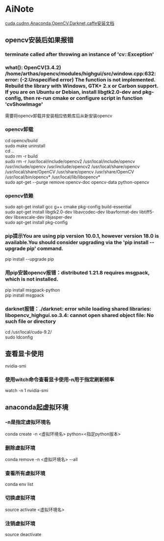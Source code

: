 # AiNote

[cuda,cudnn,Anaconda,OpenCV,Darknet,caffe安装文档](https://github.com/EthanGuan/Dl-environ/blob/master/instruction.md)

## opencv安装后如果报错
### terminate called after throwing an instance of 'cv::Exception'<br>
###   what():  OpenCV(3.4.2) /home/arthas/opencv/modules/highgui/src/window.cpp:632: error: (-2:Unspecified error) The function is not implemented. Rebuild the library with Windows, GTK+ 2.x or Carbon support. If you are on Ubuntu or Debian, install libgtk2.0-dev and pkg-config, then re-run cmake or configure script in function 'cvShowImage'<br>
需要将opencv卸载并安装相应依赖库后从新安装opencv

### opencv卸载
cd opencv/build<br>
sudo make uninstall <br>
cd ..<br>
sudo rm -r build<br>
sudo rm -r /usr/local/include/opencv2 /usr/local/include/opencv /usr/include/opencv /usr/include/opencv2 /usr/local/share/opencv /usr/local/share/OpenCV /usr/share/opencv /usr/share/OpenCV /usr/local/bin/opencv* /usr/local/lib/libopencv*<br>
sudo apt-get --purge remove opencv-doc opencv-data python-opencv<br>

### opencv依赖
sudo apt-get install gcc g++ cmake pkg-config build-essential<br>
sudo apt-get install libgtk2.0-dev libavcodec-dev libavformat-dev libtiff5-dev libswscale-dev libjasper-dev<br>
sudo apt-get install pkg-config<br>

### pip提示You are using pip version 10.0.1, however version 18.0 is available.You should consider upgrading via the 'pip install --upgrade pip' command.<br>
pip install --upgrade pip<br>

### 用pip安装opencv报错：distributed 1.21.8 requires msgpack, which is not installed.<br>
pip install msgpack-python<br>
pip install msgpack<br> 

### darknet报错：./darknet: error while loading shared libraries: libopencv_highgui.so.3.4: cannot open shared object file: No such file or directory
cd /usr/local/cuda-9.2/<br>
sudo ldconfig<br>

## 查看显卡使用
nvidia-smi<br>
### 使用witch命令查看显卡使用-n用于指定刷新频率
watch -n 1 nvidia-smi<br>


## anaconda起虚拟环境 
### -n是指定虚拟环境名
conda create -n <虚拟环境名> python=<指定python版本><br>
### 删除虚拟环境
conda remove -n <虚拟环境名> --all<br>
### 查看所有虚拟环境
conda env list<br>
### 切换虚拟环境
source activate <虚拟环境名><br>
### 注销虚拟环境
source deactivate<br>

